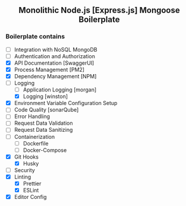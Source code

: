 <h2 align="center"> Monolithic Node.js [Express.js] Mongoose Boilerplate</h2> 

<h3>Boilerplate contains</h3>

- [ ] Integration with NoSQL MongoDB
- [ ] Authentication and Authorization
- [x] API Documentation [SwaggerUI]
- [x] Process Management [PM2]
- [x] Dependency Management [NPM]
- [ ] Logging
    - [ ] Application Logging [morgan]
    - [x] Logging [winston]
- [x] Environment Variable Configuration Setup
- [ ] Code Quality [sonarQube]
- [ ] Error Handling
- [ ] Request Data Validation
- [ ] Request Data Sanitizing
- [ ] Containerization
    - [ ] Dockerfile
    - [ ] Docker-Compose
- [x] Git Hooks
    - [x] Husky
- [ ] Security
- [x] Linting
    - [x] Prettier
    - [x] ESLint
- [x] Editor Config